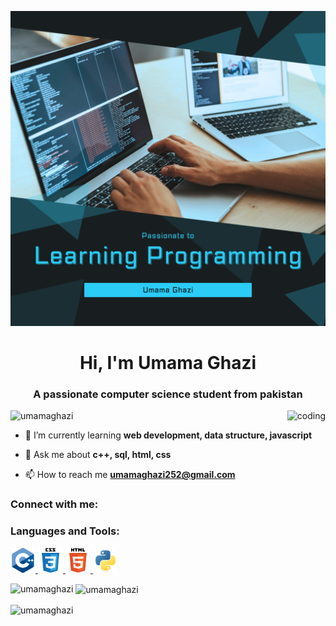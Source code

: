 ![logo](https://github.com/UmamaGhazi/UmamaGhazi/blob/main/Cyan%20and%20Black%20Modern%20Tech%20Learn%20Programming%20Instagram%20Post.png)
<h1 align="center">Hi, I'm Umama Ghazi</h1>
<h3 align="center">A passionate computer science student from pakistan</h3>

<img align="right" alt="coding" src="https://camo.githubusercontent.com/8e033c50da3bd665628a2dcb2ffe97e0c57c7e93e03c3251d7d40a1ac55f5ec4/68747470733a2f2f6d656469612e74656e6f722e636f6d2f696d616765732f37646234656161336534373237326338653538656530313866633339306237642f74656e6f722e676966">

<p align="left"> <img src="https://komarev.com/ghpvc/?username=umamaghazi&label=Profile%20views&color=0e75b6&style=flat" alt="umamaghazi" /> </p>

- 🌱 I’m currently learning **web development, data structure, javascript**

- 💬 Ask me about **c++, sql, html, css**

- 📫 How to reach me **umamaghazi252@gmail.com**

<h3 align="left">Connect with me:</h3>
<p align="left">
</p>

<h3 align="left">Languages and Tools:</h3>
<p align="left"> <a href="https://www.w3schools.com/cpp/" target="_blank" rel="noreferrer"> <img src="https://raw.githubusercontent.com/devicons/devicon/master/icons/cplusplus/cplusplus-original.svg" alt="cplusplus" width="40" height="40"/> </a> <a href="https://www.w3schools.com/css/" target="_blank" rel="noreferrer"> <img src="https://raw.githubusercontent.com/devicons/devicon/master/icons/css3/css3-original-wordmark.svg" alt="css3" width="40" height="40"/> </a> <a href="https://www.w3.org/html/" target="_blank" rel="noreferrer"> <img src="https://raw.githubusercontent.com/devicons/devicon/master/icons/html5/html5-original-wordmark.svg" alt="html5" width="40" height="40"/> </a> <a href="https://www.python.org" target="_blank" rel="noreferrer"> <img src="https://raw.githubusercontent.com/devicons/devicon/master/icons/python/python-original.svg" alt="python" width="40" height="40"/> </a> </p>

<p><img align="left" src="https://github-readme-stats.vercel.app/api/top-langs?username=umamaghazi&show_icons=true&locale=en&layout=compact" alt="umamaghazi" /></p>

<p>&nbsp;<img align="center" src="https://github-readme-stats.vercel.app/api?username=umamaghazi&show_icons=true&locale=en" alt="umamaghazi" /></p>

<p><img align="center" src="https://github-readme-streak-stats.herokuapp.com/?user=umamaghazi&" alt="umamaghazi" /></p>
